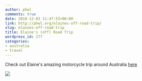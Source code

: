 ```yaml
---
author: phwl
comments: true
date: 2010-12-03 11:47:53+00:00
link: http://phwl.org/elaines-off-road-trip/
slug: elaines-off-road-trip
title: Elaine's (off) Road Trip
wordpress_id: 277
categories:
- australia
- travel
---
```


Check out Elaine's amazing motorcycle trip around Australia [here](http://elainext.wordpress.com/)

![](http://elainext.files.wordpress.com/2010/04/map.jpg?w=400)

